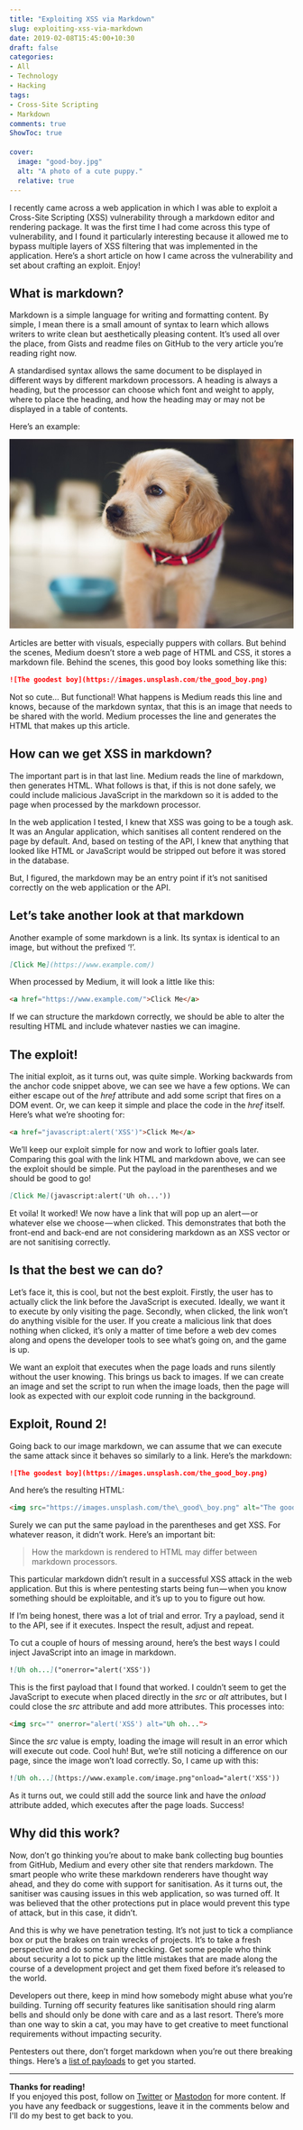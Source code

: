 ```yaml
---
title: "Exploiting XSS via Markdown"
slug: exploiting-xss-via-markdown
date: 2019-02-08T15:45:00+10:30
draft: false
categories:
- All
- Technology
- Hacking
tags:
- Cross-Site Scripting
- Markdown
comments: true
ShowToc: true

cover:
  image: "good-boy.jpg"
  alt: "A photo of a cute puppy."
  relative: true
---
```


I recently came across a web application in which I was able to exploit a Cross-Site Scripting (XSS) vulnerability through a markdown editor and rendering package. It was the first time I had come across this type of vulnerability, and I found it particularly interesting because it allowed me to bypass multiple layers of XSS filtering that was implemented in the application. Here’s a short article on how I came across the vulnerability and set about crafting an exploit. Enjoy!

## What is markdown?

Markdown is a simple language for writing and formatting content. By simple, I mean there is a small amount of syntax to learn which allows writers to write clean but aesthetically pleasing content. It’s used all over the place, from Gists and readme files on GitHub to the very article you’re reading right now.

A standardised syntax allows the same document to be displayed in different ways by different markdown processors. A heading is always a heading, but the processor can choose which font and weight to apply, where to place the heading, and how the heading may or may not be displayed in a table of contents.

Here’s an example:

![A photo of a cute puppy.](good-boy.jpg)

Articles are better with visuals, especially puppers with collars. But behind the scenes, Medium doesn’t store a web page of HTML and CSS, it stores a markdown file. Behind the scenes, this good boy looks something like this:

```md   
![The goodest boy](https://images.unsplash.com/the_good_boy.png)
```
Not so cute… But functional! What happens is Medium reads this line and knows, because of the markdown syntax, that this is an image that needs to be shared with the world. Medium processes the line and generates the HTML that makes up this article.

## How can we get XSS in markdown?

The important part is in that last line. Medium reads the line of markdown, then generates HTML. What follows is that, if this is not done safely, we could include malicious JavaScript in the markdown so it is added to the page when processed by the markdown processor.

In the web application I tested, I knew that XSS was going to be a tough ask. It was an Angular application, which sanitises all content rendered on the page by default. And, based on testing of the API, I knew that anything that looked like HTML or JavaScript would be stripped out before it was stored in the database.

But, I figured, the markdown may be an entry point if it’s not sanitised correctly on the web application or the API.

## Let’s take another look at that markdown

Another example of some markdown is a link. Its syntax is identical to an image, but without the prefixed ‘!’.

```md
[Click Me](https://www.example.com/)
```
When processed by Medium, it will look a little like this:

```html
<a href="https://www.example.com/">Click Me</a>
```
If we can structure the markdown correctly, we should be able to alter the resulting HTML and include whatever nasties we can imagine.

## The exploit!

The initial exploit, as it turns out, was quite simple. Working backwards from the anchor code snippet above, we can see we have a few options. We can either escape out of the _href_ attribute and add some script that fires on a DOM event. Or, we can keep it simple and place the code in the _href_ itself. Here’s what we’re shooting for:

```html
<a href="javascript:alert('XSS')">Click Me</a>
```

We’ll keep our exploit simple for now and work to loftier goals later. Comparing this goal with the link HTML and markdown above, we can see the exploit should be simple. Put the payload in the parentheses and we should be good to go!

```md
[Click Me](javascript:alert('Uh oh...'))
```

Et voila! It worked! We now have a link that will pop up an alert — or whatever else we choose — when clicked. This demonstrates that both the front-end and back-end are not considering markdown as an XSS vector or are not sanitising correctly.

## Is that the best we can do?

Let’s face it, this is cool, but not the best exploit. Firstly, the user has to actually click the link before the JavaScript is executed. Ideally, we want it to execute by only visiting the page. Secondly, when clicked, the link won’t do anything visible for the user. If you create a malicious link that does nothing when clicked, it’s only a matter of time before a web dev comes along and opens the developer tools to see what’s going on, and the game is up.

We want an exploit that executes when the page loads and runs silently without the user knowing. This brings us back to images. If we can create an image and set the script to run when the image loads, then the page will look as expected with our exploit code running in the background.

## Exploit, Round 2!

Going back to our image markdown, we can assume that we can execute the same attack since it behaves so similarly to a link. Here’s the markdown:

```md
![The goodest boy](https://images.unsplash.com/the_good_boy.png)
```

And here’s the resulting HTML:

```html
<img src="https://images.unsplash.com/the\_good\_boy.png" alt="The goodest boy">
```

Surely we can put the same payload in the parentheses and get XSS. For whatever reason, it didn’t work. Here’s an important bit:

> How the markdown is rendered to HTML may differ between markdown processors.

This particular markdown didn’t result in a successful XSS attack in the web application. But this is where pentesting starts being fun — when you know something should be exploitable, and it’s up to you to figure out how.

If I’m being honest, there was a lot of trial and error. Try a payload, send it to the API, see if it executes. Inspect the result, adjust and repeat.

To cut a couple of hours of messing around, here’s the best ways I could inject JavaScript into an image in markdown.

```md
![Uh oh...]("onerror="alert('XSS'))
```

This is the first payload that I found that worked. I couldn’t seem to get the JavaScript to execute when placed directly in the _src_ or _alt_ attributes, but I could close the _src_ attribute and add more attributes. This processes into:

```html
<img src="" onerror="alert('XSS') alt="Uh oh...">
```

Since the _src_ value is empty, loading the image will result in an error which will execute out code. Cool huh! But, we’re still noticing a difference on our page, since the image won’t load correctly. So, I came up with this:

```md
![Uh oh...](https://www.example.com/image.png"onload="alert('XSS'))
```

As it turns out, we could still add the source link and have the _onload_ attribute added, which executes after the page loads. Success!

## Why did this work?

Now, don’t go thinking you’re about to make bank collecting bug bounties from GitHub, Medium and every other site that renders markdown. The smart people who write these markdown renderers have thought way ahead, and they do come with support for sanitisation. As it turns out, the sanitiser was causing issues in this web application, so was turned off. It was believed that the other protections put in place would prevent this type of attack, but in this case, it didn’t.

And this is why we have penetration testing. It’s not just to tick a compliance box or put the brakes on train wrecks of projects. It’s to take a fresh perspective and do some sanity checking. Get some people who think about security a lot to pick up the little mistakes that are made along the course of a development project and get them fixed before it’s released to the world.

Developers out there, keep in mind how somebody might abuse what you’re building. Turning off security features like sanitisation should ring alarm bells and should only be done with care and as a last resort. There’s more than one way to skin a cat, you may have to get creative to meet functional requirements without impacting security.

Pentesters out there, don’t forget markdown when you’re out there breaking things. Here’s a [list of payloads](https://github.com/JakobRPennington/InformationSecurity/blob/master/Payloads/md/XSS.md) to get you started.

---

**Thanks for reading!**  
If you enjoyed this post, follow on [Twitter](https://www.twitter.com/@JakobTheDev) or [Mastodon](https://infosec.exchange/@JakobTheDev) for more content. If you have any feedback or suggestions, leave it in the comments below and I'll do my best to get back to you.
